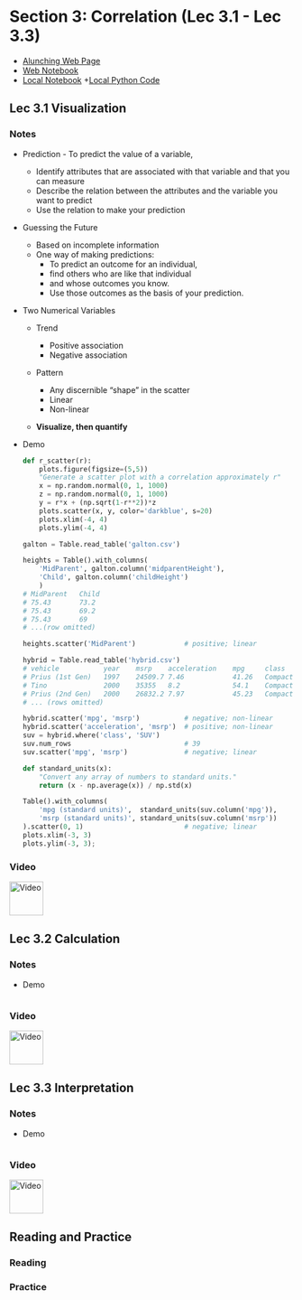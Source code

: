 # Section 3: Correlation (Lec 3.1 - Lec 3.3)

+ [Alunching Web Page](https://courses.edx.org/courses/course-v1:BerkeleyX+Data8.3x+2T2018/courseware/7bba8d29a20946e5be64e508fd3481b2/7c8a2a1d0e8241e99bff43c05c23b011/1?activate_block_id=block-v1%3ABerkeleyX%2BData8.3x%2B2T2018%2Btype%40vertical%2Bblock%402d9f38b83b784ebc9cb99d1d459549a7)
+ [Web Notebook](https://hub.data8x.berkeley.edu/user/37b80bfacc52ea5dfdad124579807188/notebooks/materials-x18/lec/x18/3/lec3.ipynb)
+ [Local Notebook](./notebook/lec3.ipynb)
+[Local Python Code](./notebook/lec3.py)

## Lec 3.1 Visualization

### Notes

+ Prediction - To predict the value of a variable,
    + Identify attributes that are associated with that variable and that you can measure
    + Describe the relation between the attributes and the variable you want to predict
    + Use the relation to make your prediction

+ Guessing the Future
    + Based on incomplete information
    + One way of making predictions:
        + To predict an outcome for an individual,
        + find others who are like that individual
        + and whose outcomes you know.
        + Use those outcomes as the basis of your prediction.

+ Two Numerical Variables
    + Trend
        + Positive association
        + Negative association
    + Pattern
        + Any discernible “shape” in the scatter
        + Linear
        + Non-linear

    + __Visualize, then quantify__

+ Demo
    ```python
    def r_scatter(r):
        plots.figure(figsize=(5,5))
        "Generate a scatter plot with a correlation approximately r"
        x = np.random.normal(0, 1, 1000)
        z = np.random.normal(0, 1, 1000)
        y = r*x + (np.sqrt(1-r**2))*z
        plots.scatter(x, y, color='darkblue', s=20)
        plots.xlim(-4, 4)
        plots.ylim(-4, 4)

    galton = Table.read_table('galton.csv')

    heights = Table().with_columns(
        'MidParent', galton.column('midparentHeight'),
        'Child', galton.column('childHeight')
        )
    # MidParent   Child
    # 75.43       73.2
    # 75.43       69.2
    # 75.43       69
    # ...(row omitted)

    heights.scatter('MidParent')            # positive; linear

    hybrid = Table.read_table('hybrid.csv')
    # vehicle           year    msrp    acceleration    mpg     class
    # Prius (1st Gen)   1997    24509.7	7.46            41.26   Compact
    # Tino              2000    35355   8.2             54.1    Compact
    # Prius (2nd Gen)   2000    26832.2 7.97            45.23   Compact
    # ... (rows omitted)

    hybrid.scatter('mpg', 'msrp')           # negative; non-linear
    hybrid.scatter('acceleration', 'msrp')  # positive; non-linear
    suv = hybrid.where('class', 'SUV')
    suv.num_rows                            # 39
    suv.scatter('mpg', 'msrp')              # negative; linear

    def standard_units(x):
        "Convert any array of numbers to standard units."
        return (x - np.average(x)) / np.std(x)

    Table().with_columns(
        'mpg (standard units)',  standard_units(suv.column('mpg')), 
        'msrp (standard units)', standard_units(suv.column('msrp'))
    ).scatter(0, 1)                         # negative; linear
    plots.xlim(-3, 3)
    plots.ylim(-3, 3);
    ```

### Video

<a href="https://edx-video.net/BERD83FD2018-V001000_DTH.mp4" alt="Lec 3.1 Visualization" target="_blank">
  <img src="http://files.softicons.com/download/system-icons/windows-8-metro-invert-icons-by-dakirby309/png/64x64/Folders%20&%20OS/My%20Videos.png" alt="Video" width="60px"> 
</a>

## Lec 3.2 Calculation

### Notes


+ Demo
    ```python

    ```

### Video

<a href="https://edx-video.net/BERD83FD2018-V001100_DTH.mp4" alt="Lec 3.2 Calculation" target="_blank">
  <img src="http://files.softicons.com/download/system-icons/windows-8-metro-invert-icons-by-dakirby309/png/64x64/Folders%20&%20OS/My%20Videos.png" alt="Video" width="60px"> 
</a>

## Lec 3.3 Interpretation

### Notes


+ Demo
    ```python

    ```

### Video

<a href="https://edx-video.net/BERD83FD2018-V000900_DTH.mp4" alt="Lec 3.3 Interpretation" target="_blank">
  <img src="http://files.softicons.com/download/system-icons/windows-8-metro-invert-icons-by-dakirby309/png/64x64/Folders%20&%20OS/My%20Videos.png" alt="Video" width="60px"> 
</a>

## Reading and Practice

### Reading



### Practice


